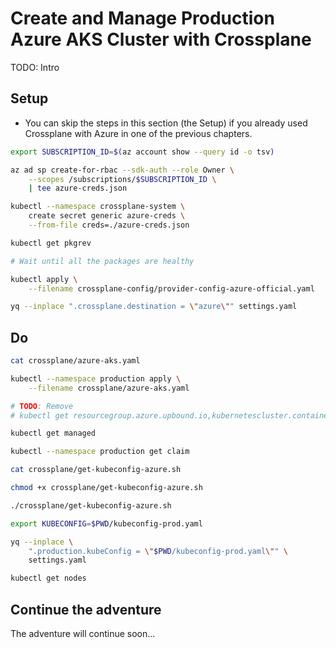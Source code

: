 # Create and Manage Production Azure AKS Cluster with Crossplane

TODO: Intro

## Setup

* You can skip the steps in this section (the Setup) if you already used Crossplane with Azure in one of the previous chapters.

```bash
export SUBSCRIPTION_ID=$(az account show --query id -o tsv)

az ad sp create-for-rbac --sdk-auth --role Owner \
    --scopes /subscriptions/$SUBSCRIPTION_ID \
    | tee azure-creds.json

kubectl --namespace crossplane-system \
    create secret generic azure-creds \
    --from-file creds=./azure-creds.json

kubectl get pkgrev

# Wait until all the packages are healthy

kubectl apply \
    --filename crossplane-config/provider-config-azure-official.yaml

yq --inplace ".crossplane.destination = \"azure\"" settings.yaml
```

## Do

```bash
cat crossplane/azure-aks.yaml

kubectl --namespace production apply \
    --filename crossplane/azure-aks.yaml

# TODO: Remove
# kubectl get resourcegroup.azure.upbound.io,kubernetescluster.containerservice.azure.upbound.io,release.helm.crossplane.io,object.kubernetes.crossplane.io

kubectl get managed

kubectl --namespace production get claim

cat crossplane/get-kubeconfig-azure.sh

chmod +x crossplane/get-kubeconfig-azure.sh

./crossplane/get-kubeconfig-azure.sh

export KUBECONFIG=$PWD/kubeconfig-prod.yaml

yq --inplace \
    ".production.kubeConfig = \"$PWD/kubeconfig-prod.yaml\"" \
    settings.yaml

kubectl get nodes
```

## Continue the adventure

The adventure will continue soon...

